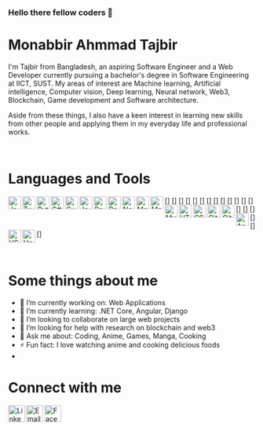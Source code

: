 ### Hello there fellow coders 👋

# Monabbir Ahmmad Tajbir

I'm Tajbir from Bangladesh, an aspiring Software Engineer and a Web Developer currently pursuing a bachelor's degree in Software Engineering at IICT, SUST. My areas of interest are Machine learning, Artificial intelligence, Computer vision, Deep learning, Neural network, Web3, Blockchain, Game development and Software architecture.

Aside from these things, I also have a keen interest in learning new skills from other people and applying them in my everyday life and professional works.

<br/>

# Languages and Tools

[<img align="left" width="26px" alt="JavaScript" src="https://img.icons8.com/color/344/javascript--v1.png" />]
[<img align="left" width="26px" alt="TypeScript" src="https://img.icons8.com/color/344/typescript.png" />]
[<img align="left" width="26px" alt="Python" src="https://img.icons8.com/color/344/python--v1.png" />]
[<img align="left" width="26px" alt="C#" src="https://img.icons8.com/color/344/c-sharp-logo.png" />]
[<img align="left" width="26px" alt="C++" src="https://img.icons8.com/color/344/c-plus-plus-logo.png" />]
[<img align="left" width="26px" alt="Java" src="https://img.icons8.com/color/344/java-coffee-cup-logo--v1.png" />]
[<img align="left" width="26px" alt="ReactJS" src="https://img.icons8.com/color/344/react-native.png" />]
[<img align="left" width="26px" alt="Redux" src="https://img.icons8.com/color/344/redux.png" />]
[<img align="left" width="26px" alt="NodeJS" src="https://img.icons8.com/color/344/nodejs.png" />]
[<img align="left" width="26px" alt="Material UI" src="https://img.icons8.com/color/344/material-ui.png" />]
[<img align="left" width="26px" alt="MongoDB" src="https://img.icons8.com/color/344/mongodb.png" />]
[<img align="left" width="26px" alt="MySQL" src="https://img.icons8.com/color/344/mysql-logo.png" />]
[<img align="left" width="26px" alt="HTML" src="https://img.icons8.com/color/344/html-5--v1.png" />]
[<img align="left" width="26px" alt="CSS" src="https://img.icons8.com/color/344/css3.png" />]
[<img align="left" width="26px" alt="Git" src="https://img.icons8.com/color/344/git.png" />]
[<img align="left" width="26px" alt="Github" src="https://img.icons8.com/color/344/github--v1.png" />]
[<img align="left" width="26px" alt="Android Studio" src="https://img.icons8.com/color/344/android-studio--v3.png" />]
[<img align="left" width="26px" alt="VS code" src="https://img.icons8.com/color/344/visual-studio-code-2019.png" />]
[<img align="left" width="26px" alt="Unity" src="https://img.icons8.com/color/344/unity.png" />]

<br/>

# Some things about me

- 🔭 I’m currently working on: Web Applications
- 🌱 I’m currently learning: .NET Core, Angular, Django
- 👯 I’m looking to collaborate on large web projects
- 🤔 I’m looking for help with research on blockchain and web3
- 💬 Ask me about: Coding, Anime, Games, Manga, Cooking
- ⚡ Fun fact: I love watching anime and cooking delicious foods
- <br/>

# Connect with me

[<img align="left" width="34px" alt="Linkedin" src="https://img.icons8.com/color/344/linkedin.png" />][linkedin]
[<img align="left" width="34px" alt="Email" src="https://img.icons8.com/color/344/email-sign.png" />][email]
[<img align="left" width="34px" alt="Facebook" src="https://img.icons8.com/color/344/facebook-new.png" />][facebook]

[linkedin]: https://www.linkedin.com/in/monabbir-ahmmad-tajbir-467144235
[email]: monabbir.ahmmad@gmail.com
[facebook]: https://www.facebook.com/monabbir.ahmmad
